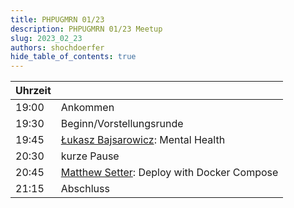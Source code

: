 ```yaml
---
title: PHPUGMRN 01/23
description: PHPUGMRN 01/23 Meetup
slug: 2023_02_23
authors: shochdoerfer
hide_table_of_contents: true
---
```


| Uhrzeit |                                                                                  | 
|---------|----------------------------------------------------------------------------------|
| 19:00   | Ankommen                                                                         |
| 19:30   | Beginn/Vorstellungsrunde                                                         |
| 19:45   | [Łukasz Bajsarowicz](https://twitter.com/LBajsarowicz): Mental Health            |
| 20:30   | kurze Pause                                                                      |
| 20:45   | [Matthew Setter](https://twitter.com/settermjd): Deploy with Docker Compose      |
| 21:15   | Abschluss                                                                        |
